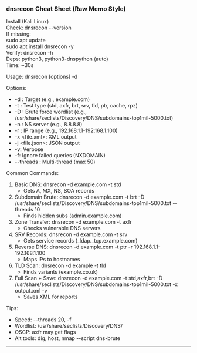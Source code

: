 ### dnsrecon Cheat Sheet (Raw Memo Style)

Install (Kali Linux)  
Check: dnsrecon --version  
If missing:  
sudo apt update  
sudo apt install dnsrecon -y  
Verify: dnsrecon -h  
Deps: python3, python3-dnspython (auto)  
Time: ~30s

Usage: dnsrecon [options] -d <domain>

Options:

- -d <domain>: Target (e.g., example.com)
- -t <type>: Test type (std, axfr, brt, srv, tld, ptr, cache, rpz)
- -D <dict>: Brute force wordlist (e.g., /usr/share/seclists/Discovery/DNS/subdomains-top1mil-5000.txt)
- -n <nameserver>: NS server (e.g., 8.8.8.8)
- -r <from-to>: IP range (e.g., 192.168.1.1-192.168.1.100)
- -x <file.xml>: XML output
- -j <file.json>: JSON output
- -v: Verbose
- -f: Ignore failed queries (NXDOMAIN)
- --threads <N>: Multi-thread (max 50)

Common Commands:

1. Basic DNS: dnsrecon -d example.com -t std
   - Gets A, MX, NS, SOA records
2. Subdomain Brute: dnsrecon -d example.com -t brt -D /usr/share/seclists/Discovery/DNS/subdomains-top1mil-5000.txt --threads 10
   - Finds hidden subs (admin.example.com)
3. Zone Transfer: dnsrecon -d example.com -t axfr
   - Checks vulnerable DNS servers
4. SRV Records: dnsrecon -d example.com -t srv
   - Gets service records (\_ldap.\_tcp.example.com)
5. Reverse DNS: dnsrecon -d example.com -t ptr -r 192.168.1.1-192.168.1.100
   - Maps IPs to hostnames
6. TLD Scan: dnsrecon -d example -t tld
   - Finds variants (example.co.uk)
7. Full Scan + Save: dnsrecon -d example.com -t std,axfr,brt -D /usr/share/seclists/Discovery/DNS/subdomains-top1mil-5000.txt -x output.xml -v
   - Saves XML for reports

Tips:

- Speed: --threads 20, -f
- Wordlist: /usr/share/seclists/Discovery/DNS/
- OSCP: axfr may get flags
- Alt tools: dig, host, nmap --script dns-brute

---
